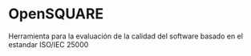 # OpenSQUARE
Herramienta para la evaluación de la calidad del software basado en el estandar ISO/IEC 25000
